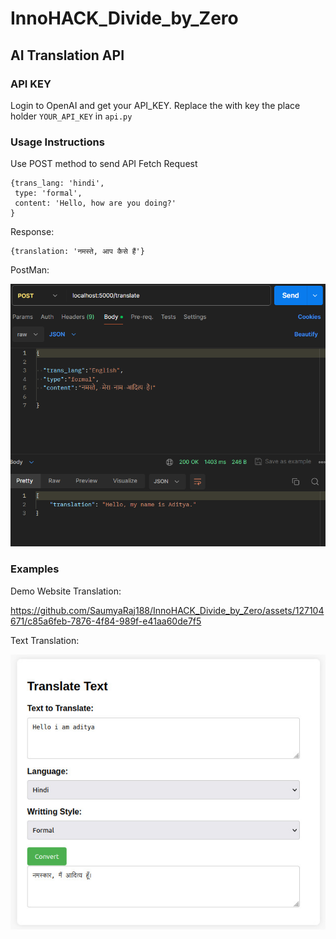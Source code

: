 # InnoHACK_Divide_by_Zero
## AI Translation API

### API KEY
Login to OpenAI and get your API_KEY. Replace the with key the place holder `YOUR_API_KEY` in `api.py` 



### Usage Instructions
Use POST method to send API Fetch Request
```
{trans_lang: 'hindi',
 type: 'formal',
 content: 'Hello, how are you doing?'
}
```
Response:
```
{translation: 'नमस्ते, आप कैसे हैं'}
```
PostMan:

![alt text](/api/ss_postman.png "Postman")

### Examples
Demo Website Translation:



https://github.com/SaumyaRaj188/InnoHACK_Divide_by_Zero/assets/127104671/c85a6feb-7876-4f84-989f-e41aa60de7f5


Text Translation:

![alt text](/translation_hub/text_trans.jpg "Postman")

